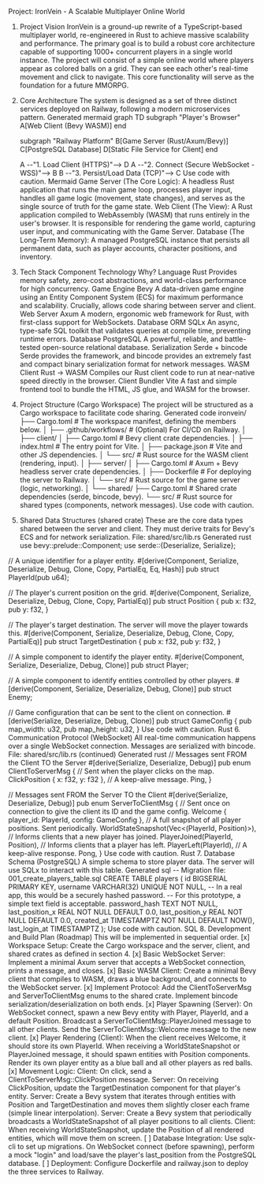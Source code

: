 Project: IronVein - A Scalable Multiplayer Online World
1. Project Vision
IronVein is a ground-up rewrite of a TypeScript-based multiplayer world, re-engineered in Rust to achieve massive scalability and performance. The primary goal is to build a robust core architecture capable of supporting 1000+ concurrent players in a single world instance.
The project will consist of a simple online world where players appear as colored balls on a grid. They can see each other's real-time movement and click to navigate. This core functionality will serve as the foundation for a future MMORPG.
2. Core Architecture
The system is designed as a set of three distinct services deployed on Railway, following a modern microservices pattern.
Generated mermaid
graph TD
    subgraph "Player's Browser"
        A[Web Client (Bevy WASM)]
    end

    subgraph "Railway Platform"
        B[Game Server (Rust/Axum/Bevy)]
        C[PostgreSQL Database]
        D[Static File Service for Client]
    end

    A --"1. Load Client (HTTPS)"--> D
    A --"2. Connect (Secure WebSocket - WSS)"--> B
    B --"3. Persist/Load Data (TCP)"--> C
Use code with caution.
Mermaid
Game Server (The Core Logic): A headless Rust application that runs the main game loop, processes player input, handles all game logic (movement, state changes), and serves as the single source of truth for the game state.
Web Client (The View): A Rust application compiled to WebAssembly (WASM) that runs entirely in the user's browser. It is responsible for rendering the game world, capturing user input, and communicating with the Game Server.
Database (The Long-Term Memory): A managed PostgreSQL instance that persists all permanent data, such as player accounts, character positions, and inventory.
3. Tech Stack
Component	Technology	Why?
Language	Rust	Provides memory safety, zero-cost abstractions, and world-class performance for high concurrency.
Game Engine	Bevy	A data-driven game engine using an Entity Component System (ECS) for maximum performance and scalability. Crucially, allows code sharing between server and client.
Web Server	Axum	A modern, ergonomic web framework for Rust, with first-class support for WebSockets.
Database ORM	SQLx	An async, type-safe SQL toolkit that validates queries at compile time, preventing runtime errors.
Database	PostgreSQL	A powerful, reliable, and battle-tested open-source relational database.
Serialization	Serde + bincode	Serde provides the framework, and bincode provides an extremely fast and compact binary serialization format for network messages.
WASM Client	Rust -> WASM	Compiles our Rust client code to run at near-native speed directly in the browser.
Client Bundler	Vite	A fast and simple frontend tool to bundle the HTML, JS glue, and WASM for the browser.
4. Project Structure (Cargo Workspace)
The project will be structured as a Cargo workspace to facilitate code sharing.
Generated code
ironvein/
├── Cargo.toml          # The workspace manifest, defining the members below.
│
├── .github/workflows/  # (Optional) For CI/CD on Railway.
│
├── client/
│   ├── Cargo.toml      # Bevy client crate dependencies.
│   ├── index.html      # The entry point for Vite.
│   ├── package.json    # Vite and other JS dependencies.
│   └── src/            # Rust source for the WASM client (rendering, input).
│
├── server/
│   ├── Cargo.toml      # Axum + Bevy headless server crate dependencies.
│   ├── Dockerfile      # For deploying the server to Railway.
│   └── src/            # Rust source for the game server (logic, networking).
│
└── shared/
    ├── Cargo.toml      # Shared crate dependencies (serde, bincode, bevy).
    └── src/            # Rust source for shared types (components, network messages).
Use code with caution.
5. Shared Data Structures (shared crate)
These are the core data types shared between the server and client. They must derive traits for Bevy's ECS and for network serialization.
File: shared/src/lib.rs
Generated rust
use bevy::prelude::Component;
use serde::{Deserialize, Serialize};

// A unique identifier for a player entity.
#[derive(Component, Serialize, Deserialize, Debug, Clone, Copy, PartialEq, Eq, Hash)]
pub struct PlayerId(pub u64);

// The player's current position on the grid.
#[derive(Component, Serialize, Deserialize, Debug, Clone, Copy, PartialEq)]
pub struct Position {
    pub x: f32,
    pub y: f32,
}

// The player's target destination. The server will move the player towards this.
#[derive(Component, Serialize, Deserialize, Debug, Clone, Copy, PartialEq)]
pub struct TargetDestination {
    pub x: f32,
    pub y: f32,
}

// A simple component to identify the player entity.
#[derive(Component, Serialize, Deserialize, Debug, Clone)]
pub struct Player;

// A simple component to identify entities controlled by other players.
#[derive(Component, Serialize, Deserialize, Debug, Clone)]
pub struct Enemy;

// Game configuration that can be sent to the client on connection.
#[derive(Serialize, Deserialize, Debug, Clone)]
pub struct GameConfig {
    pub map_width: u32,
    pub map_height: u32,
}
Use code with caution.
Rust
6. Communication Protocol (WebSocket)
All real-time communication happens over a single WebSocket connection. Messages are serialized with bincode.
File: shared/src/lib.rs (continued)
Generated rust
// Messages sent FROM the Client TO the Server
#[derive(Serialize, Deserialize, Debug)]
pub enum ClientToServerMsg {
    // Sent when the player clicks on the map.
    ClickPosition { x: f32, y: f32 },
    // A keep-alive message.
    Ping,
}

// Messages sent FROM the Server TO the Client
#[derive(Serialize, Deserialize, Debug)]
pub enum ServerToClientMsg {
    // Sent once on connection to give the client its ID and the game config.
    Welcome { player_id: PlayerId, config: GameConfig },
    // A full snapshot of all player positions. Sent periodically.
    WorldStateSnapshot(Vec<(PlayerId, Position)>),
    // Informs clients that a new player has joined.
    PlayerJoined(PlayerId, Position),
    // Informs clients that a player has left.
    PlayerLeft(PlayerId),
    // A keep-alive response.
    Pong,
}
Use code with caution.
Rust
7. Database Schema (PostgreSQL)
A simple schema to store player data. The server will use SQLx to interact with this table.
Generated sql
-- Migration file: 001_create_players_table.sql
CREATE TABLE players (
    id BIGSERIAL PRIMARY KEY,
    username VARCHAR(32) UNIQUE NOT NULL,
    -- In a real app, this would be a securely hashed password.
    -- For this prototype, a simple text field is acceptable.
    password_hash TEXT NOT NULL,
    last_position_x REAL NOT NULL DEFAULT 0.0,
    last_position_y REAL NOT NULL DEFAULT 0.0,
    created_at TIMESTAMPTZ NOT NULL DEFAULT NOW(),
    last_login_at TIMESTAMPTZ
);
Use code with caution.
SQL
8. Development and Build Plan (Roadmap)
This will be implemented in sequential order.
[x] Workspace Setup: Create the Cargo workspace and the server, client, and shared crates as defined in section 4.
[x] Basic WebSocket Server: Implement a minimal Axum server that accepts a WebSocket connection, prints a message, and closes.
[x] Basic WASM Client: Create a minimal Bevy client that compiles to WASM, draws a blue background, and connects to the WebSocket server.
[x] Implement Protocol: Add the ClientToServerMsg and ServerToClientMsg enums to the shared crate. Implement bincode serialization/deserialization on both ends.
[x] Player Spawning (Server):
On WebSocket connect, spawn a new Bevy entity with Player, PlayerId, and a default Position.
Broadcast a ServerToClientMsg::PlayerJoined message to all other clients.
Send the ServerToClientMsg::Welcome message to the new client.
[x] Player Rendering (Client):
When the client receives Welcome, it should store its own PlayerId.
When receiving a WorldStateSnapshot or PlayerJoined message, it should spawn entities with Position components.
Render its own player entity as a blue ball and all other players as red balls.
[x] Movement Logic:
Client: On click, send a ClientToServerMsg::ClickPosition message.
Server: On receiving ClickPosition, update the TargetDestination component for that player's entity.
Server: Create a Bevy system that iterates through entities with Position and TargetDestination and moves them slightly closer each frame (simple linear interpolation).
Server: Create a Bevy system that periodically broadcasts a WorldStateSnapshot of all player positions to all clients.
Client: When receiving WorldStateSnapshot, update the Position of all rendered entities, which will move them on screen.
[ ] Database Integration:
Use sqlx-cli to set up migrations.
On WebSocket connect (before spawning), perform a mock "login" and load/save the player's last_position from the PostgreSQL database.
[ ] Deployment: Configure Dockerfile and railway.json to deploy the three services to Railway.